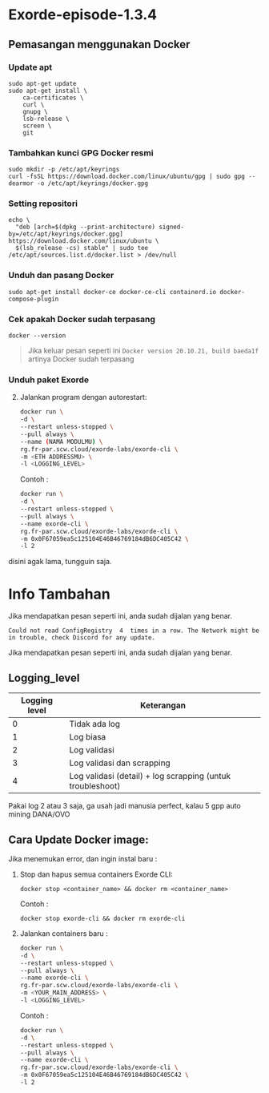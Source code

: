 # Exorde-episode-1.3.4

## Pemasangan menggunakan Docker

### Update apt

```
sudo apt-get update
sudo apt-get install \
    ca-certificates \
    curl \
    gnupg \
    lsb-release \
    screen \
    git
```

### Tambahkan kunci GPG Docker resmi

```
sudo mkdir -p /etc/apt/keyrings
curl -fsSL https://download.docker.com/linux/ubuntu/gpg | sudo gpg --dearmor -o /etc/apt/keyrings/docker.gpg
```


### Setting repositori

```
echo \
  "deb [arch=$(dpkg --print-architecture) signed-by=/etc/apt/keyrings/docker.gpg] https://download.docker.com/linux/ubuntu \
  $(lsb_release -cs) stable" | sudo tee /etc/apt/sources.list.d/docker.list > /dev/null
```

### Unduh dan pasang Docker

```
sudo apt-get install docker-ce docker-ce-cli containerd.io docker-compose-plugin
```

### Cek apakah Docker sudah terpasang

```
docker --version
```

> Jika keluar pesan seperti ini `Docker version 20.10.21, build baeda1f` artinya Docker sudah terpasang

### Unduh paket Exorde

2. Jalankan program dengan autorestart:

   ```bash
   docker run \
   -d \
   --restart unless-stopped \
   --pull always \
   --name (NAMA MODULMU) \
   rg.fr-par.scw.cloud/exorde-labs/exorde-cli \
   -m <ETH ADDRESSMU> \
   -l <LOGGING_LEVEL>
   ```

   Contoh :

   ```bash
   docker run \
   -d \
   --restart unless-stopped \
   --pull always \
   --name exorde-cli \
   rg.fr-par.scw.cloud/exorde-labs/exorde-cli \
   -m 0x0F67059ea5c125104E46B46769184dB6DC405C42 \
   -l 2
   ```
disini agak lama, tungguin saja.

# Info Tambahan

Jika mendapatkan pesan seperti ini, anda sudah dijalan yang benar.
```[Init Version Check] Current Module Version:  1.3.4
Could not read ConfigRegistry  4  times in a row. The Network might be in trouble, check Discord for any update.
```
Jika mendapatkan pesan seperti ini, anda sudah dijalan yang benar.

## Logging_level

| Logging level | Keterangan |
|---------------|------------|
|0|Tidak ada log|
|1|Log biasa|
|2|Log validasi|
|3|Log validasi dan scrapping|
|4|Log validasi (detail) + log scrapping (untuk troubleshoot)

Pakai log 2 atau 3 saja, ga usah jadi manusia perfect, kalau 5 gpp auto mining DANA/OVO

## Cara Update Docker image:

Jika menemukan error, dan ingin instal baru :
1. Stop dan hapus semua containers Exorde CLI:
   ```
   docker stop <container_name> && docker rm <container_name>
   ```
  
   Contoh :
   ```
   docker stop exorde-cli && docker rm exorde-cli
   ```

2. Jalankan containers baru :
   ```bash
   docker run \
   -d \
   --restart unless-stopped \
   --pull always \
   --name exorde-cli \
   rg.fr-par.scw.cloud/exorde-labs/exorde-cli \
   -m <YOUR_MAIN_ADDRESS> \
   -l <LOGGING_LEVEL>
   ```

   Contoh :

   ```bash
   docker run \
   -d \
   --restart unless-stopped \
   --pull always \
   --name exorde-cli \
   rg.fr-par.scw.cloud/exorde-labs/exorde-cli \
   -m 0x0F67059ea5c125104E46B46769184dB6DC405C42 \
   -l 2
   ```
 
